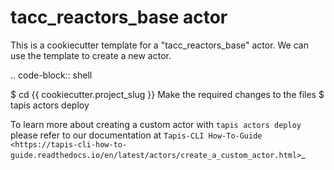 tacc_reactors_base actor
========================

This is a cookiecutter template for a "tacc_reactors_base" actor.
We can use the template to create a new actor.  

.. code-block:: shell

   $ cd {{ cookiecutter.project_slug }}
   Make the required changes to the files
   $ tapis actors deploy  

To learn more about creating a custom actor with ``tapis actors deploy`` please refer to our documentation at `Tapis-CLI How-To-Guide <https://tapis-cli-how-to-guide.readthedocs.io/en/latest/actors/create_a_custom_actor.html>`_
